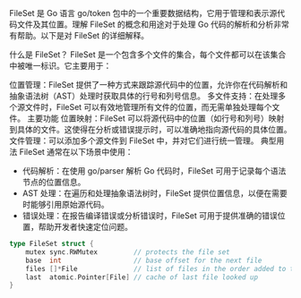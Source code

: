 FileSet 是 Go 语言 go/token 包中的一个重要数据结构，它用于管理和表示源代码文件及其位置。理解 FileSet 的概念和用途对于处理 Go 代码的解析和分析非常有帮助。以下是对 FileSet 的详细解释。

什么是 FileSet？
FileSet 是一个包含多个文件的集合，每个文件都可以在该集合中被唯一标识。它主要用于：

位置管理：FileSet 提供了一种方式来跟踪源代码中的位置，允许你在代码解析和抽象语法树（AST）处理时获取具体的行号和列号信息。
多文件支持：在处理多个源文件时，FileSet 可以有效地管理所有文件的位置，而无需单独处理每个文件。
主要功能
位置映射：FileSet 可以将源代码中的位置（如行号和列号）映射到具体的文件。这使得在分析或错误提示时，可以准确地指向源代码的具体位置。
文件管理：可以添加多个源文件到 FileSet 中，并对它们进行统一管理。
典型用法
FileSet 通常在以下场景中使用：

- 代码解析：在使用 go/parser 解析 Go 代码时，FileSet 可用于记录每个语法节点的位置信息。
- AST 处理：在遍历和处理抽象语法树时，FileSet 提供位置信息，以便在需要时能够引用原始源代码。
- 错误处理：在报告编译错误或分析错误时，FileSet 可用于提供准确的错误位置，帮助开发者快速定位问题。


```go
type FileSet struct {
	mutex sync.RWMutex         // protects the file set
	base  int                  // base offset for the next file
	files []*File              // list of files in the order added to the set
	last  atomic.Pointer[File] // cache of last file looked up
}
```

